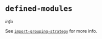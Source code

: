 # `defined-modules`

$info$

See [`import-grouping-strategy`](/config/import-grouping-strategy) for more info.
